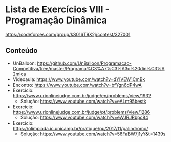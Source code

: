 # Lista de Exercícios VIII - Programação Dinâmica

https://codeforces.com/group/kS016T9X2j/contest/327001

## Conteúdo
* UnBalloon: https://github.com/UnBalloon/Programacao-Competitiva/tree/master/Programa%C3%A7%C3%A3o%20din%C3%A2mica
* Videoaula: https://www.youtube.com/watch?v=dYIVEW1CmBk
* Encontro: https://www.youtube.com/watch?v=bfYgn6dP4wA
* Exercício: https://www.urionlinejudge.com.br/judge/en/problems/view/1932
	* Solução: https://www.youtube.com/watch?v=eALm95bestk
* Exercício: https://www.urionlinejudge.com.br/judge/pt/problems/view/1286
	* Solução: https://www.youtube.com/watch?v=eWJRJRbpc84
* Exercício: https://olimpiada.ic.unicamp.br/pratique/pu/2017/f1/palindromo/
	* Solução: https://www.youtube.com/watch?v=56FaBW7j1yY&t=1439s
